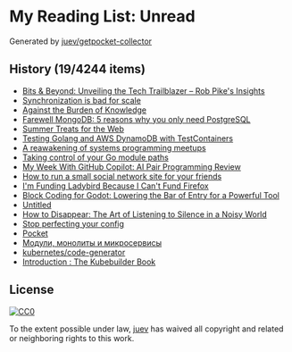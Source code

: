 # My Reading List: Unread

Generated by [juev/getpocket-collector](https://github.com/juev/getpocket-collector)

## History (19/4244 items)

- [Bits & Beyond: Unveiling the Tech Trailblazer – Rob Pike's Insights](https://machaddr.substack.com/p/bits-and-beyond-unveiling-the-tech)
- [Synchronization is bad for scale](https://wippler.dev/posts/synchronization-is-bad-for-scale)
- [Against the Burden of Knowledge](https://www.theseedsofscience.pub/p/against-the-burden-of-knowledge)
- [Farewell MongoDB: 5 reasons why you only need PostgreSQL](https://blog.logto.io/postgresql-vs-mongodb/)
- [Summer Treats for the Web](https://www.eff.org/pages/eff-presents-encryptids)
- [Testing Golang and AWS DynamoDB with TestContainers](https://jamiehurst.co.uk/2024-07-07_testing-golang-and-dynamodb-with-testcontainers)
- [A reawakening of systems programming meetups](https://notes.eatonphil.com/2024-07-07-systems-meetups.html)
- [Taking control of your Go module paths](https://www.n16f.net/blog/taking-control-of-your-go-module-paths/)
- [My Week With GitHub Copilot: AI Pair Programming Review](https://www.scalablepath.com/full-stack/ai-pair-programming-github-copilot-review)
- [How to run a small social network site for your friends](https://runyourown.social/?utm_source=cassidoo&utm_medium=email&utm_campaign=the-things-that-make-you-strange-are-the-things)
- [I'm Funding Ladybird Because I Can't Fund Firefox](http://jackkelly.name/blog/archives/2024/07/06/im_funding_ladybird_because_i_cant_fund_firefox/)
- [Block Coding for Godot: Lowering the Bar of Entry for a Powerful Tool](https://www.endlessos.org/post/block-coding-for-godot-lowering-the-bar-of-entry-for-a-powerful-tool)
- [Untitled](https://rachelbythebay.com/w/2024/06/28/fsr/)
- [How to Disappear: The Art of Listening to Silence in a Noisy World](https://www.themarginalian.org/2019/10/14/gordon-hempton-silence/)
- [Stop perfecting your config](https://arkadiuszchmura.com/posts/stop-perfecting-your-config/)
- [Pocket](https://www.raycast.com/vimtor/pocket)
- [Модули, монолиты и микросервисы](https://habr.com/ru/companies/flant/articles/572414/)
- [kubernetes/code-generator](https://github.com/kubernetes/code-generator)
- [Introduction : The Kubebuilder Book](https://book.kubebuilder.io/)

## License

[![CC0](https://mirrors.creativecommons.org/presskit/buttons/88x31/svg/cc-zero.svg)](https://creativecommons.org/publicdomain/zero/1.0/)

To the extent possible under law, [juev](https://github.com/juev) has waived all copyright and related or neighboring rights to this work.
